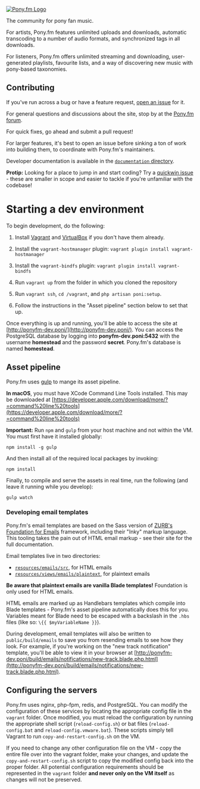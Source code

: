 [![Pony.fm Logo](https://pony.fm/images/ponyfm-logo.svg)](https://pony.fm/)

The community for pony fan music.

For artists, Pony.fm features unlimited uploads and downloads, automatic
transcoding to a number of audio formats, and synchronized tags in all
downloads.

For listeners, Pony.fm offers unlimited streaming and downloading, user-generated
playlists, favourite lists, and a way of discovering new music with pony-based
taxonomies.


Contributing
------------
If you've run across a bug or have a feature request,
[open an issue](https://github.com/Poniverse/Pony.fm/issues/new)
for it.

For general questions and discussions about the site, stop by at
the [Pony.fm forum](https://mlpforums.com/forum/62-ponyfm/).

For quick fixes, go ahead and submit a pull request!

For larger features, it's best to open an issue before sinking a ton of work
into building them, to coordinate with Pony.fm's maintainers.

Developer documentation is available in the [`documentation` directory](documentation).

**Protip:** Looking for a place to jump in and start coding? Try a
[quickwin issue](https://github.com/Poniverse/Pony.fm/labels/quickwin%21) -
these are smaller in scope and easier to tackle if you're unfamiliar with the codebase!


Starting a dev environment
==========================

To begin development, do the following:

1. Install [Vagrant](https://www.vagrantup.com/downloads.html) and
   [VirtualBox](https://www.virtualbox.org/wiki/Downloads) if you don't have them already.

2. Install the `vagrant-hostmanager` plugin: `vagrant plugin install vagrant-hostmanager`

3. Install the `vagrant-bindfs` plugin: `vagrant plugin install vagrant-bindfs`

4. Run `vagrant up` from the folder in which you cloned the repository

5. Run `vagrant ssh`, `cd /vagrant`, and `php artisan poni:setup`.

6. Follow the instructions in the "Asset pipeline" section below to set that up.

Once everything is up and running, you'll be able to access the site at [http://ponyfm-dev.poni/](http://ponyfm-dev.poni/). You can access the PostgreSQL database by logging into **ponyfm-dev.poni:5432** with the username **homestead** and the password **secret**. Pony.fm's database is named **homestead**.

Asset pipeline
--------------

Pony.fm uses [gulp](http://gulpjs.com/) to mange its asset pipeline.

**In macOS**, you must have XCode Command Line Tools installed. This may be downloaded at [https://developer.apple.com/download/more/?=command%20line%20tools](https://developer.apple.com/download/more/?=command%20line%20tools)

**Important:** Run `npm` and `gulp` from your host machine and not within the VM. You must first have it installed globally:

    npm install -g gulp

And then install all of the required local packages by invoking:

    npm install

Finally, to compile and serve the assets in real time, run the following (and leave it running while you develop):

    gulp watch


### Developing email templates

Pony.fm's email templates are based on the Sass version of
[ZURB's Foundation for Emails](http://foundation.zurb.com/emails/docs/index.html)
framework, including their "Inky" markup language. This tooling takes  the pain
out of HTML email markup - see their site for the full documentation.

Email templates live in two directories:

- [`resources/emails/src`](resources/emails/src), for HTML emails
- [`resources/views/emails/plaintext`](resources/views/emails/plaintext), for plaintext emails

**Be aware that plaintext emails are vanilla Blade templates!** Foundation is only used for HTML emails.

HTML emails are marked up as Handlebars templates which compile into Blade templates -
Pony.fm's asset pipeline automatically does this for you. Variables meant for
Blade need to be escaped with a backslash in the `.hbs` files (like so: `\{{ $myVariableName }}`).

During development, email templates will also be written to `public/build/emails`
to save you from resending emails to see how they look. For example, if you're
working on the "new track notification" template, you'll be able to view it in your browser at
[http://ponyfm-dev.poni/build/emails/notifications/new-track.blade.php.html](http://ponyfm-dev.poni/build/emails/notifications/new-track.blade.php.html).


Configuring the servers
-----------------------

Pony.fm uses nginx, php-fpm, redis, and PostgreSQL. You can modify the configuration of these services by locating the appropriate config file in the `vagrant` folder. Once modified, you must reload the configuration by running the appropriate shell script (`reload-config.sh`) or bat files (`reload-config.bat` and `reload-config.vmware.bat`). These scripts simply tell Vagrant to run `copy-and-restart-config.sh` on the VM.

If you need to change any other configuration file on the VM - copy the entire file over into the vagrant folder, make your changes, and update the `copy-and-restart-config.sh` script to copy the modified config back into the proper folder. All potential configuration requirements should be represented in the `vagrant` folder **and never only on the VM itself** as changes will not be preserved.
